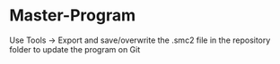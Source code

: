 # Master-Program
Use Tools -> Export and save/overwrite the .smc2 file in the repository folder to update the program on Git
